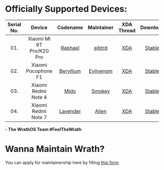Officially Supported Devices:
=============================

|Serial No. | Device                           | Codename                                                                                | Maintainer                                                 | XDA Thread                                                       | Download                                                                 |
|:---------:| :------------------------------: | :-------------------------------------------------------------------------------------: | :--------------------------------------------------------: | :--------------------------------------------------------------: | :----------------------------------------------------------------------: |
| 01.       | Xiaomi Mi 9T Pro/K20 Pro         | [Raphael](https://github.com/WrathOS-Devices/)                                          | [ejbtrd](http://github.com/ejbtrd)                         | [XDA](#SOON)                                                     | [Stable](https://sourceforge.net/projects/wrathos/files/raphael/)        |
| 02.       | Xiaomi Pocophone F1              | [Beryllium](https://github.com/WrathOS-Devices/)                                        | [Evilvenom](http://github.com/ktanay98)                    | [XDA](#SOON)                                                     | [Stable](https://sourceforge.net/projects/wrathos/files/beryllium/)      |
| 03.       | Xiaomi Redmi Note 4              | [Mido](https://github.com/WrathOS-Devices/)                                             | [Smokey](https://github.com/smokey18)                      | [XDA](#SOON)                                                     | [Stable](https://sourceforge.net/projects/wrathos/files/mido/)           |
| 04.       | Xiaomi Redmi Note 7              | [Lavender](https://github.com/WrathOS-Devices/)                                         | [Alien](https://github.com/LinuxAlien)                     | [XDA](#SOON)                                                     | [Stable](https://sourceforge.net/projects/wrathos/files/lavender/)       |

<!-- Note for maintainers: add your devices in alphabetical order by the "Device" column, not "Codename" -->


**- The WrathOS Team #FeelTheWrath**

Wanna Maintain Wrath?
=============================
You can apply for maintainership here by filling [this form](https://docs.google.com/forms/d/e/1FAIpQLSdkODOFGkg25qaLBQEtNHdUr31fgdzWXdf5uGqy4bvt4hcEwg/viewform)
